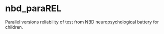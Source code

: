 # nbd_paraREL
Parallel versions reliability of test from NBD neuropsychological battery for children.
